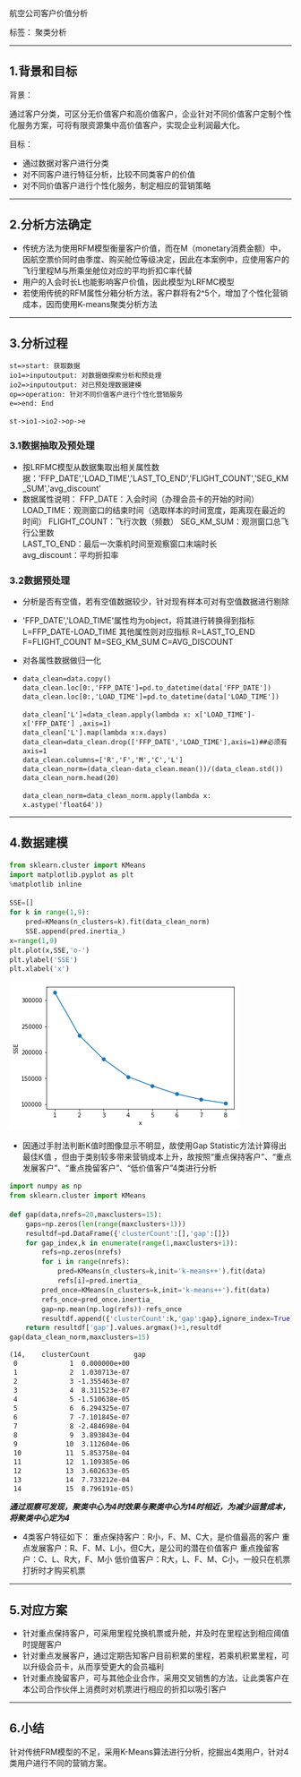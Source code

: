 航空公司客户价值分析

标签： 聚类分析

---

## 1.背景和目标
背景：

通过客户分类，可区分无价值客户和高价值客户，企业针对不同价值客户定制个性化服务方案，可将有限资源集中高价值客户，实现企业利润最大化。

目标：

* 通过数据对客户进行分类
* 对不同客户进行特征分析，比较不同类客户的价值
* 对不同价值客户进行个性化服务，制定相应的营销策略

----------
## 2.分析方法确定
* 传统方法为使用RFM模型衡量客户价值，而在M（monetary消费金额）中，因航空票价同时由季度、购买舱位等级决定，因此在本案例中，应使用客户的飞行里程M与所乘坐舱位对应的平均折扣C率代替
* 用户的入会时长L也能影响客户价值，因此模型为LRFMC模型
* 若使用传统的RFM属性分箱分析方法，客户群将有2^5个，增加了个性化营销成本，因而使用K-means聚类分析方法

----------
## 3.分析过程

```flow
st=>start: 获取数据
io1=>inputoutput: 对数据做探索分析和预处理
io2=>inputoutput: 对已预处理数据建模
op=>operation: 针对不同价值客户进行个性化营销服务
e=>end: End

st->io1->io2->op->e
```
### 3.1数据抽取及预处理
* 按LRFMC模型从数据集取出相关属性数据：'FFP_DATE','LOAD_TIME','LAST_TO_END','FLIGHT_COUNT','SEG_KM_SUM','avg_discount'
* 数据属性说明：
FFP_DATE：入会时间（办理会员卡的开始的时间）
LOAD_TIME：观测窗口的结束时间（选取样本的时间宽度，距离现在最近的时间）
FLIGHT_COUNT：飞行次数（频数）
	SEG_KM_SUM：观测窗口总飞行公里数	
	LAST_TO_END：最后一次乘机时间至观察窗口末端时长	
avg_discount：平均折扣率

### 3.2数据预处理
* 分析是否有空值，若有空值数据较少，针对现有样本可对有空值数据进行剔除

* 'FFP_DATE','LOAD_TIME'属性均为object，将其进行转换得到指标
  L=FFP_DATE-LOAD_TIME
  其他属性则对应指标
  R=LAST_TO_END
  F=FLIGHT_COUNT
  M=SEG_KM_SUM
  C=AVG_DISCOUNT

* 对各属性数据做归一化

* ```
  data_clean=data.copy()
  data_clean.loc[0:,'FFP_DATE']=pd.to_datetime(data['FFP_DATE'])
  data_clean.loc[0:,'LOAD_TIME']=pd.to_datetime(data['LOAD_TIME'])
  
  data_clean['L']=data_clean.apply(lambda x: x['LOAD_TIME']-x['FFP_DATE'] ,axis=1)
  data_clean['L'].map(lambda x:x.days)
  data_clean=data_clean.drop(['FFP_DATE','LOAD_TIME'],axis=1)##必须有axis=1
  data_clean.columns=['R','F','M','C','L']
  data_clean_norm=(data_clean-data_clean.mean())/(data_clean.std())
  data_clean_norm.head(20)
  
  data_clean_norm=data_clean_norm.apply(lambda x: x.astype('float64'))
  ```

  

----------
## 4.数据建模

```python
from sklearn.cluster import KMeans
import matplotlib.pyplot as plt
%matplotlib inline

SSE=[]
for k in range(1,9):
    pred=KMeans(n_clusters=k).fit(data_clean_norm)
    SSE.append(pred.inertia_)
x=range(1,9)
plt.plot(x,SSE,'o-')
plt.ylabel('SSE')
plt.xlabel('x')
```

![](README\手肘法.png)

* 因通过手肘法判断K值时图像显示不明显，故使用Gap Statistic方法计算得出最佳K值  ，但由于类别较多带来营销成本上升，故按照“重点保持客户”、“重点发展客户”、“重点挽留客户”、“低价值客户”4类进行分析
```python
import numpy as np
from sklearn.cluster import KMeans

def gap(data,nrefs=20,maxclusters=15):
    gaps=np.zeros(len(range(maxclusters+1)))
    resultdf=pd.DataFrame({'clusterCount':[],'gap':[]})
    for gap_index,k in enumerate(range(1,maxclusters+1)):
        refs=np.zeros(nrefs)
        for i in range(nrefs):
            pred=KMeans(n_clusters=k,init='k-means++').fit(data)
            refs[i]=pred.inertia_
        pred_once=KMeans(n_clusters=k,init='k-means++').fit(data)
        refs_once=pred_once.inertia_
        gap=np.mean(np.log(refs))-refs_once
        resultdf.append({'clusterCount':k,'gap':gap},ignore_index=True)
    return resultdf['gap'].values.argmax()+1,resultdf
gap(data_clean_norm,maxclusters=15)
```

```
(14,    clusterCount           gap
 0             1  0.000000e+00
 1             2  1.030713e-07
 2             3 -1.355463e-07
 3             4  8.311523e-07
 4             5 -1.510638e-05
 5             6  6.294325e-07
 6             7 -7.101845e-07
 7             8 -2.484698e-04
 8             9  3.893843e-04
 9            10  3.112604e-06
 10           11  5.853758e-04
 11           12  1.109385e-06
 12           13  3.602633e-05
 13           14  7.733212e-04
 14           15  8.796191e-05)
```

***通过观察可发现，聚类中心为4时效果与聚类中心为14时相近，为减少运营成本，将聚类中心定为4***

* 4类客户特征如下：
重点保持客户：R小，F、M、C大，是价值最高的客户
重点发展客户：R、F、M、L小，但C大，是公司的潜在价值客户
重点挽留客户：C、L、R大，F、M小
低价值客户：R大，L、F、M、C小，一般只在机票打折时才购买机票

----------
## 5.对应方案

* 针对重点保持客户，可采用里程兑换机票或升舱，并及时在里程达到相应阈值时提醒客户
* 针对重点发展客户，通过定期告知客户目前积累的里程，若乘机积累里程，可以升级会员卡，从而享受更大的会员福利
* 针对重点挽留客户，可与其他企业合作，采用交叉销售的方法，让此类客户在本公司合作伙伴上消费时对机票进行相应的折扣以吸引客户

----------
## 6.小结

针对传统FRM模型的不足，采用K-Means算法进行分析，挖掘出4类用户，针对4类用户进行不同的营销方案。